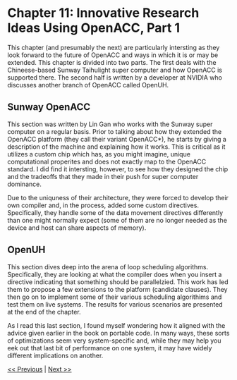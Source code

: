 # Chapter 11: Innovative Research Ideas Using OpenACC, Part 1

This chapter (and presumably the next) are particularly intersting as they look forward to the future of OpenACC and ways in which it is or may be extended. This chapter is divided into two parts. The first deals with the Chineese-based Sunway Taihulight super computer and how OpenACC is supported there. The second half is written by a developer at NVIDIA who discusses another branch of OpenACC called OpenUH.

## Sunway OpenACC

This section was written by Lin Gan who works with the Sunway super computer on a regular basis. Prior to talking about how they extended the OpenACC platform (they call their variant OpenACC*), he starts by giving a description of the machine and explaining how it works. This is critical as it utilizes a custom chip which has, as you might imagine, unique computational properites and does not exactly map to the OpenACC standard. I did find it intersting, however, to see how they designed the chip and the tradeoffs that they made in their push for super computer dominance.

Due to the uniquness of their architecture, they were forced to develop their own compiler and, in the process, added some custom directives. Specifically, they handle some of the data movement directives differently than one might normally expect (some of them are no longer needed as the device and host can share aspects of memory).

## OpenUH

This section dives deep into the arena of loop scheduling algorithms. Specifically, they are looking at what the compiler does when you insert a directive indicating that something should be parallelzied. This work has led them to propose a few extensions to the platform (candidate clauses). They then go on to implement some of their various scheduling algorithims and test them on live systems. The results for various scenarios are presented at the end of the chapter.

As I read this last section, I found myself wondering how it aligned with the advice given earlier in the book on portable code. In many ways, these sorts of optimizations seem very system-specific and, while they may help you eek out that last bit of performance on one system, it may have widely different implications on another.

[<< Previous](../Chapter_10/readme.md)
|
[Next >>](../Chapter_12/readme.md)
